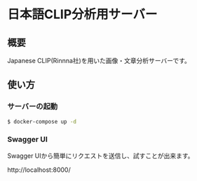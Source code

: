 # 日本語CLIP分析用サーバー

## 概要

Japanese CLIP(Rinnna社)を用いた画像・文章分析サーバーです。

## 使い方

### サーバーの起動

```bash
$ docker-compose up -d
```

### Swagger UI

Swagger UIから簡単にリクエストを送信し、試すことが出来ます。

http://localhost:8000/

